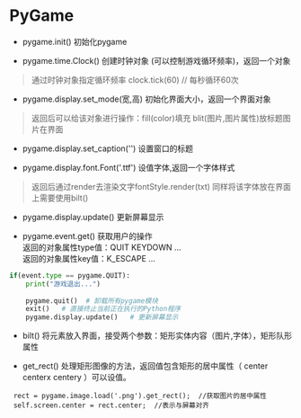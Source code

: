 # PyGame
* pygame.init()  初始化pygame

* pygame.time.Clock()  创建时钟对象 (可以控制游戏循环频率)，返回一个对象
> 通过时钟对象指定循环频率  clock.tick(60) // 每秒循环60次

* pygame.display.set_mode(宽,高)   初始化界面大小，返回一个界面对象
> 返回后可以给该对象进行操作：fill(color)填充  blit(图片,图片属性)放标题图片在界面

* pygame.display.set_caption('')   设置窗口的标题

* pygame.display.font.Font('.ttf')   设值字体,返回一个字体样式
> 返回后通过render去渲染文字fontStyle.render(txt)
> 同样将该字体放在界面上需要使用bilt()

* pygame.display.update()   更新屏幕显示

* pygame.event.get()   获取用户的操作  
返回的对象属性type值：QUIT KEYDOWN ...    
返回的对象属性key值：K_ESCAPE ...    
```python
if(event.type == pygame.QUIT):
    print("游戏退出...")
 
    pygame.quit()  # 卸载所有pygame模块
    exit()   # 直接终止当前正在执行的Python程序
    pygame.display.update()   # 更新屏幕显示
```
* bilt()  将元素放入界面，接受两个参数：矩形实体内容（图片,字体），矩形队形属性

* get_rect()  处理矩形图像的方法，返回值包含矩形的居中属性（ center centerx centery ）可以设值。
```
 rect = pygame.image.load('.png').get_rect();  //获取图片的居中属性
 self.screen.center = rect.center;  //表示与屏幕对齐
```
